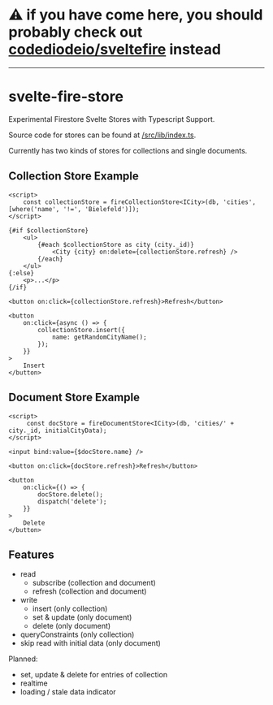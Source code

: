 
# **⚠️ if you have come here, you should probably check out [codediodeio/sveltefire](https://github.com/codediodeio/sveltefire)** instead


---

# svelte-fire-store

Experimental Firestore Svelte Stores with Typescript Support.

Source code for stores can be found at [/src/lib/index.ts](/src/lib/index.ts).

Currently has two kinds of stores for collections and single documents.

## Collection Store Example

```svelte
<script>
	const collectionStore = fireCollectionStore<ICity>(db, 'cities', [where('name', '!=', 'Bielefeld')]);
</script>

{#if $collectionStore}
	<ul>
		{#each $collectionStore as city (city._id)}
			<City {city} on:delete={collectionStore.refresh} />
		{/each}
	</ul>
{:else}
	<p>...</p>
{/if}

<button on:click={collectionStore.refresh}>Refresh</button>

<button
	on:click={async () => {
		collectionStore.insert({
			name: getRandomCityName();
		});
	}}
>
	Insert
</button>

```

## Document Store Example

```svelte
<script>
	 const docStore = fireDocumentStore<ICity>(db, 'cities/' + city._id, initialCityData);
</script>

<input bind:value={$docStore.name} />

<button on:click={docStore.refresh}>Refresh</button>

<button
	on:click={() => {
		docStore.delete();
		dispatch('delete');
	}}
>
	Delete
</button>
```

## Features

- read
  - subscribe (collection and document)
  - refresh (collection and document)
- write
  - insert (only collection)
  - set & update (only document)
  - delete (only document)
- queryConstraints (only collection)
- skip read with initial data (only document)

Planned:

- set, update & delete for entries of collection
- realtime
- loading / stale data indicator

